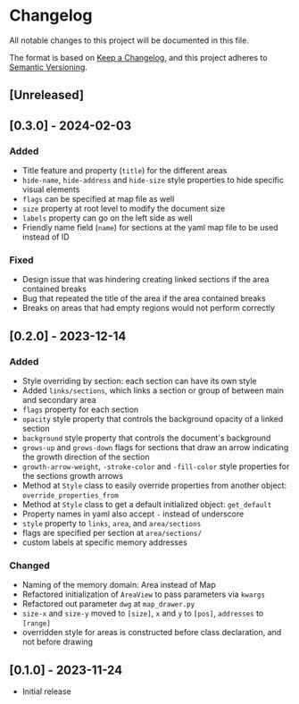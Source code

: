 # Changelog
All notable changes to this project will be documented in this file.

The format is based on [Keep a Changelog](https://keepachangelog.com/en/1.0.0/),
and this project adheres to
[Semantic Versioning](https://semver.org/spec/v2.0.0.html).

## [Unreleased]

## [0.3.0] - 2024-02-03

### Added
* Title feature and property (`title`) for the different areas
* `hide-name`, `hide-address` and `hide-size` style properties to hide specific visual elements
* `flags` can be specified at map file as well
* `size` property at root level to modify the document size
* `labels` property can go on the left side as well
* Friendly name field (`name`) for sections at the yaml map file to be used instead of ID

### Fixed
* Design issue that was hindering creating linked sections if the area contained breaks
* Bug that repeated the title of the area if the area contained breaks
* Breaks on areas that had empty regions would not perform correctly

## [0.2.0] - 2023-12-14

### Added
* Style overriding by section: each section can have its own style
* Added `links/sections`, which links a section or group of between main and secondary area
* `flags` property for each section
* `opacity` style property that controls the background opacity of a linked section
* `background` style property that controls the document's background
* `grows-up` and `grows-down` flags for sections that draw an arrow indicating the growth direction of the section
* `growth-arrow-weight`, `-stroke-color` and `-fill-color` style properties for the sections growth arrows
* Method at `Style` class to easily override properties from another object: `override_properties_from`
* Method at `Style` class to get a default initialized object: `get_default`
* Property names in yaml also accept `-` instead of underscore
* `style` property to `links`, `area`, and `area/sections`
* flags are specified per section at `area/sections/`
* custom labels at specific memory addresses

### Changed
* Naming of the memory domain: Area instead of Map
* Refactored initialization of `AreaView` to pass parameters via `kwargs`
* Refactored out parameter `dwg` at `map_drawer.py`
* `size-x` and `size-y` moved to `[size]`, `x` and `y` to `[pos]`, `addresses` to `[range]`
* overridden style for areas is constructed before class declaration, and not before drawing

## [0.1.0] - 2023-11-24

* Initial release
